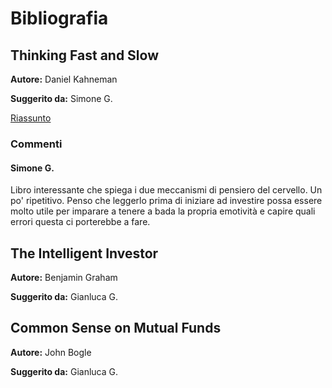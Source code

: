 # Bibliografia

## Thinking Fast and Slow

**Autore:** Daniel Kahneman

**Suggerito da:** Simone G.

[Riassunto](https://sive.rs/book/ThinkingFastAndSlow)

### Commenti

#### Simone G.

Libro interessante che spiega i due meccanismi di pensiero del cervello. Un po' ripetitivo. Penso che leggerlo prima di iniziare ad investire possa essere molto utile per imparare a tenere a bada la propria emotività e capire quali errori questa ci porterebbe a fare.

## The Intelligent Investor

**Autore:** Benjamin Graham

**Suggerito da:** Gianluca G.

## Common Sense on Mutual Funds

**Autore:** John Bogle

**Suggerito da:** Gianluca G.
